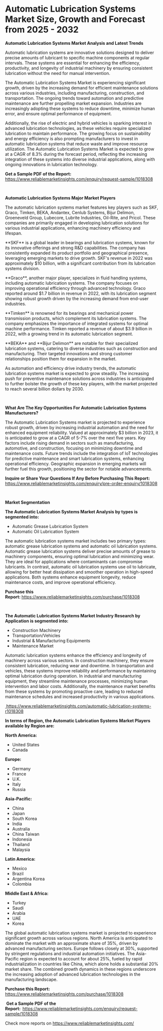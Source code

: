 <p><h1>Automatic Lubrication Systems Market Size, Growth and Forecast from 2025 - 2032</h1></p><p><strong>Automatic Lubrication Systems Market Analysis and Latest Trends</strong></p>
<p><p>Automatic lubrication systems are innovative solutions designed to deliver precise amounts of lubricant to specific machine components at regular intervals. These systems are essential for enhancing the efficiency, productivity, and longevity of industrial machinery by ensuring consistent lubrication without the need for manual intervention.</p><p>The Automatic Lubrication Systems Market is experiencing significant growth, driven by the increasing demand for efficient maintenance solutions across various industries, including manufacturing, construction, and transportation. The ongoing trends toward automation and predictive maintenance are further propelling market expansion. Industries are increasingly adopting these systems to reduce downtime, minimize human error, and ensure optimal performance of equipment.</p><p>Additionally, the rise of electric and hybrid vehicles is sparking interest in advanced lubrication technologies, as these vehicles require specialized lubrication to maintain performance. The growing focus on sustainability and energy efficiency is also prompting manufacturers to invest in automatic lubrication systems that reduce waste and improve resource utilization. The Automatic Lubrication Systems Market is expected to grow at a CAGR of 8.3% during the forecast period, reflecting the increasing integration of these systems into diverse industrial applications, along with ongoing innovations in lubrication technology.</p></p>
<p><strong>Get a Sample PDF of the Report:&nbsp;</strong> <a href="https://www.reliablemarketinsights.com/enquiry/request-sample/1018308?utm_campaign=3257&utm_medium=2&utm_source=Github&utm_content=ia&utm_term=10042025&utm_id=automatic-lubrication-systems">https://www.reliablemarketinsights.com/enquiry/request-sample/1018308</a></p>
<p>&nbsp;</p>
<p><strong>Automatic Lubrication Systems Major Market Players</strong></p>
<p><p>The automatic lubrication systems market features key players such as SKF, Graco, Timken, BEKA, Andantex, Cenlub Systems, Bijur Delimon, Groeneveld Group, Lubecore, Lubrite Industries, Oil-Rite, and Pricol. These companies are primarily engaged in developing lubrication solutions for various industrial applications, enhancing machinery efficiency and lifespan.</p><p>**SKF** is a global leader in bearings and lubrication systems, known for its innovative offerings and strong R&D capabilities. The company has consistently expanded its product portfolio and geographical presence, leveraging emerging markets to drive growth. SKF's revenue in 2022 was approximately $10 billion, with a significant contribution from its lubrication systems division.</p><p>**Graco**, another major player, specializes in fluid handling systems, including automatic lubrication systems. The company focuses on improving operational efficiency through advanced technology. Graco reported around $1.7 billion in revenue in 2022, with its lubrication segment showing robust growth driven by the increasing demand from end-user industries.</p><p>**Timken** is renowned for its bearings and mechanical power transmission products, which complement its lubrication systems. The company emphasizes the importance of integrated systems for optimal machine performance. Timken reported a revenue of about $3.9 billion in 2022, with a growing trend in its automatic lubrication segment.</p><p>**BEKA** and **Bijur Delimon** are notable for their specialized lubrication systems, catering to diverse industries such as construction and manufacturing. Their targeted innovations and strong customer relationships position them for expansion in the market.</p><p>As automation and efficiency drive industry trends, the automatic lubrication systems market is expected to grow steadily. The increasing push for preventive maintenance solutions across industries is anticipated to further bolster the growth of these key players, with the market projected to reach several billion dollars by 2030.</p></p>
<p>&nbsp;</p>
<p><strong>What Are The Key Opportunities For Automatic Lubrication Systems Manufacturers?</strong></p>
<p><p>The Automatic Lubrication Systems market is projected to experience robust growth, driven by increasing industrial automation and the need for enhanced equipment reliability. Valued at approximately $3 billion in 2023, it is anticipated to grow at a CAGR of 5-7% over the next five years. Key factors include rising demand in sectors such as manufacturing, automotive, and construction, focusing on minimizing downtime and maintenance costs. Future trends include the integration of IoT technologies for predictive maintenance and smart lubrication systems, enhancing operational efficiency. Geographic expansion in emerging markets will further fuel this growth, positioning the sector for notable advancements.</p></p>
<p><strong>Inquire or Share Your Questions If Any Before Purchasing This Report:</strong> <a href="https://www.reliablemarketinsights.com/enquiry/pre-order-enquiry/1018308?utm_campaign=3257&utm_medium=2&utm_source=Github&utm_content=ia&utm_term=10042025&utm_id=automatic-lubrication-systems">https://www.reliablemarketinsights.com/enquiry/pre-order-enquiry/1018308</a></p>
<p>&nbsp;</p>
<p><strong>Market Segmentation</strong></p>
<p><strong>The Automatic Lubrication Systems Market Analysis by types is segmented into:</strong></p>
<p><ul><li>Automatic Grease Lubrication System</li><li>Automatic Oil Lubrication System</li></ul></p>
<p><p>The automatic lubrication systems market includes two primary types: automatic grease lubrication systems and automatic oil lubrication systems. Automatic grease lubrication systems deliver precise amounts of grease to machinery components, ensuring optimal lubrication and minimizing wear. They are ideal for applications where contaminants can compromise lubricants. In contrast, automatic oil lubrication systems use oil to lubricate, allowing for better heat dissipation and smoother operation in high-speed applications. Both systems enhance equipment longevity, reduce maintenance costs, and improve operational efficiency.</p></p>
<p><strong>Purchase this Report:&nbsp;</strong><a href="https://www.reliablemarketinsights.com/purchase/1018308?utm_campaign=3257&utm_medium=2&utm_source=Github&utm_content=ia&utm_term=10042025&utm_id=automatic-lubrication-systems">https://www.reliablemarketinsights.com/purchase/1018308</a></p>
<p>&nbsp;</p>
<p><strong>The Automatic Lubrication Systems Market Industry Research by Application is segmented into:</strong></p>
<p><ul><li>Construction Machinery</li><li>Transportation/Vehicles</li><li>Industrial & Manufacturing Equipments</li><li>Maintenance Market</li></ul></p>
<p><p>Automatic lubrication systems enhance the efficiency and longevity of machinery across various sectors. In construction machinery, they ensure consistent lubrication, reducing wear and downtime. In transportation and vehicles, these systems improve reliability and performance by maintaining optimal lubrication during operation. In industrial and manufacturing equipment, they streamline maintenance processes, minimizing human intervention and labor costs. Additionally, the maintenance market benefits from these systems by promoting proactive care, leading to reduced maintenance schedules and increased productivity in various applications.</p></p>
<p><a href="https://www.reliablemarketinsights.com/automatic-lubrication-systems-r1018308?utm_campaign=3257&utm_medium=2&utm_source=Github&utm_content=ia&utm_term=10042025&utm_id=automatic-lubrication-systems">&nbsp;https://www.reliablemarketinsights.com/automatic-lubrication-systems-r1018308</a></p>
<p><strong>In terms of Region, the Automatic Lubrication Systems Market Players available by Region are:</strong></p>
<p>
    <p> <strong> North America: </strong>
        <ul>
            <li>United States</li>
            <li>Canada</li>
        </ul>
        </p> 
    <p> <strong> Europe: </strong>
        <ul>
            <li>Germany</li>
            <li>France</li>
            <li>U.K.</li>
            <li>Italy</li>
            <li>Russia</li>
        </ul>
        </p> 
    <p> <strong> Asia-Pacific: </strong>
        <ul>
            <li>China</li>
            <li>Japan</li>
            <li>South Korea</li>
            <li>India</li>
            <li>Australia</li>
            <li>China Taiwan</li>
            <li>Indonesia</li>
            <li>Thailand</li>
            <li>Malaysia</li>
        </ul>
        </p> 
    <p> <strong> Latin America: </strong>
        <ul>
            <li>Mexico</li>
            <li>Brazil</li>
            <li>Argentina Korea</li>
            <li>Colombia</li>
        </ul>
        </p> 
    <p> <strong> Middle East & Africa: </strong>
        <ul>
            <li>Turkey</li>
            <li>Saudi</li>
            <li>Arabia</li>
            <li>UAE</li>
            <li>Korea</li>
        </ul>
    </p>
    </p>
<p><p>The global automatic lubrication systems market is projected to experience significant growth across various regions. North America is anticipated to dominate the market with an approximate share of 35%, driven by advanced manufacturing sectors. Europe follows closely at 30%, supported by stringent regulations and industrial automation initiatives. The Asia-Pacific region is expected to account for about 25%, fueled by rapid industrialization in countries like China, which alone holds a substantial 20% market share. The combined growth dynamics in these regions underscore the increasing adoption of advanced lubrication technologies in the manufacturing landscape.</p></p>
<p><strong>Purchase this Report: </strong><a href="https://www.reliablemarketinsights.com/purchase/1018308?utm_campaign=3257&utm_medium=2&utm_source=Github&utm_content=ia&utm_term=10042025&utm_id=automatic-lubrication-systems">https://www.reliablemarketinsights.com/purchase/1018308</a></p>
<p>&nbsp;<strong>Get a Sample PDF of the Report:&nbsp;&nbsp;</strong><a href="https://www.reliablemarketinsights.com/enquiry/request-sample/1018308?utm_campaign=3257&utm_medium=2&utm_source=Github&utm_content=ia&utm_term=10042025&utm_id=automatic-lubrication-systems">https://www.reliablemarketinsights.com/enquiry/request-sample/1018308</a></p>
<p><strong></strong></p>
<p>Check more reports on <a href="https://www.reliablemarketinsights.com/?utm_campaign=3257&utm_medium=2&utm_source=Github&utm_content=ia&utm_term=10042025&utm_id=automatic-lubrication-systems">https://www.reliablemarketinsights.com/</a></p>